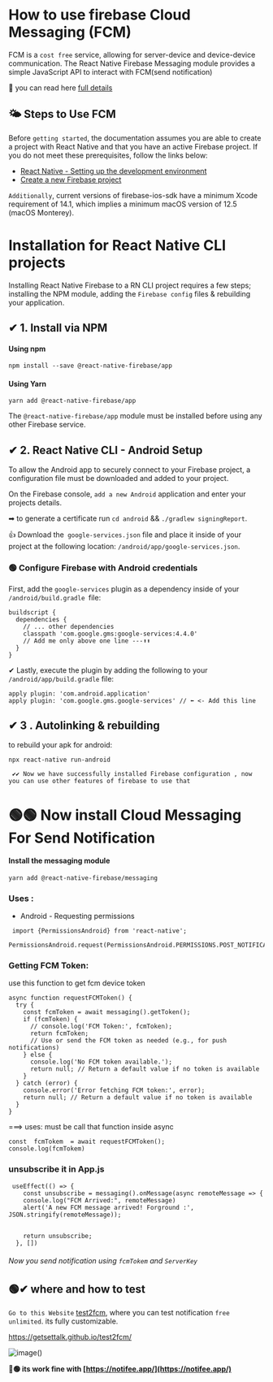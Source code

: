 
# How to use firebase Cloud Messaging (FCM)
FCM is a `cost free` service, allowing for server-device and device-device communication. The React Native Firebase Messaging module provides a simple JavaScript API to interact with FCM(send notification)


🔗 you can read here  [full details](https://rnfirebase.io/)

## 🌤 Steps to Use FCM

Before `getting started`, the documentation assumes you are able to create a project with React Native and that you have an active Firebase project. If you do not meet these prerequisites, follow the links below:

- [React Native - Setting up the development environment](https://reactnative.dev/docs/environment-setup)
- [Create a new Firebase project](https://console.firebase.google.com/)

`Additionally`, current versions of firebase-ios-sdk have a minimum Xcode requirement of 14.1, which implies a minimum macOS version of 12.5 (macOS Monterey).


# Installation for React Native CLI projects
Installing React Native Firebase to a RN CLI project requires a few steps; installing the NPM module, adding the `Firebase config` files & rebuilding your application.

##  ✔ 1. Install via NPM
#### Using npm
```
npm install --save @react-native-firebase/app

```


#### Using Yarn
```
yarn add @react-native-firebase/app
```

The `@react-native-firebase/app` module must be installed before using any other Firebase service.


## ✔ 2. React Native CLI - Android Setup
To allow the Android app to securely connect to your Firebase project, a configuration file must be downloaded and added to your project.

On the Firebase console, `add a new Android` application and enter your projects details. 

➡ to generate a certificate run `cd android` && `./gradlew signingReport`.

👍 Download the` google-services.json` file and place it inside of your project at the following location: `/android/app/google-services.json`.

### 🟢 Configure Firebase with Android credentials
First, add the `google-services` plugin as a dependency inside of your `/android/build.gradle `file:

```
buildscript {
  dependencies {
    // ... other dependencies
    classpath 'com.google.gms:google-services:4.4.0'
    // Add me only above one line ---⬆⬆
  }
}
```

✔ Lastly, execute the plugin by adding the following to your `/android/app/build.gradle` file:

```
apply plugin: 'com.android.application'
apply plugin: 'com.google.gms.google-services' // ⬅ <- Add this line
```
## ✔ 3 . Autolinking & rebuilding

 to rebuild your apk for android:
 ```
 npx react-native run-android
 ```

` ✔✔ Now we have successfully installed Firebase configuration , now you can use other features of firebase to use that`

# 🟢🟢 Now  install Cloud Messaging For Send Notification


#### Install the messaging module
```
yarn add @react-native-firebase/messaging
```

### Uses : 
- Android - Requesting permissions

```
 import {PermissionsAndroid} from 'react-native';
  PermissionsAndroid.request(PermissionsAndroid.PERMISSIONS.POST_NOTIFICATIONS);
  ```

  ### Getting FCM Token:

  use this function to get fcm device token 

  ```
  async function requestFCMToken() {
    try {
      const fcmToken = await messaging().getToken();
      if (fcmToken) {
        // console.log('FCM Token:', fcmToken);
        return fcmToken;
        // Use or send the FCM token as needed (e.g., for push notifications)
      } else {
        console.log('No FCM token available.');
        return null; // Return a default value if no token is available
      }
    } catch (error) {
      console.error('Error fetching FCM token:', error);
      return null; // Return a default value if no token is available
    }
  }
  ```

  ===> uses: must be call that function inside async
  ```
const  fcmTokem  = await requestFCMToken();
console.log(fcmTokem)
```



### unsubscribe it in App.js

```
 useEffect(() => {
    const unsubscribe = messaging().onMessage(async remoteMessage => {
    console.log("FCM Arrived:", remoteMessage)
    alert('A new FCM message arrived! Forground :', JSON.stringify(remoteMessage));


    return unsubscribe;
  }, [])
  ```



  ###### Now you send notification using `fcmTokem` and `ServerKey`



## 🟢✔ where and how to test 

`Go to this Website` [test2fcm](https://getsettalk.github.io/test2fcm/), where you can test notification `free` `unlimited`. its fully customizable.

https://getsettalk.github.io/test2fcm/

![image](https://github.com/getsettalk/cloud-fcm/assets/49394996/b3a63e51-3d10-44c4-8523-a623722502a2)()





**💖🟢 its work fine with [https://notifee.app/](https://notifee.app/)**




